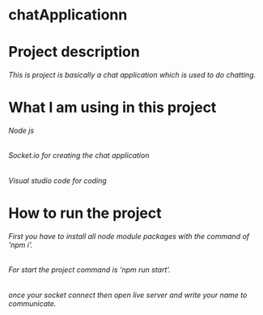 # chatApplicationn

# Project description

###### This is project is basically a chat application which is used to do chatting.

# What I am using in this project

###### Node js 

###### Socket.io for creating the chat application

###### Visual studio code for coding

# How to run the project


###### First you have to install all node module packages with the command of 'npm i'.

###### For start the project command is 'npm run start'.

###### once your socket connect then open live server and write your name to communicate.
